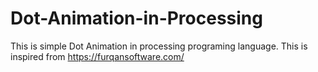 # Dot-Animation-in-Processing

This is simple Dot Animation in processing programing language. This is inspired from https://furqansoftware.com/
